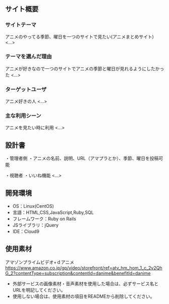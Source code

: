 # <anime>

## サイト概要
### サイトテーマ
アニメのやってる季節、曜日を一つのサイトで見たい(アニメまとめサイト)
<...>

### テーマを選んだ理由
アニメが好きなので一つのサイトでアニメの季節と曜日が見れるようにしたかった
<...>

### ターゲットユーザ
アニメ好きの人
<...>

### 主な利用シーン
アニメを見たい時に利用
<...>

## 設計書
・管理者側
・アニメの名前、説明、URL（アマプラとか）、季節、曜日を投稿可能

・視聴者
・いいね機能
<...>

## 開発環境
- OS：Linux(CentOS)
- 言語：HTML,CSS,JavaScript,Ruby,SQL
- フレームワーク：Ruby on Rails
- JSライブラリ：jQuery
- IDE：Cloud9

## 使用素材
アマゾンプライムビデオ+ｄアニメ
https://www.amazon.co.jp/gp/video/storefront/ref=atv_hm_hom_1_c_2v2QhG_2?contentType=subscription&contentId=danime&benefitId=danime

- 外部サービスの画像素材・音声素材を使用した場合は、必ずサービス名とURLを明記してください。
- 使用しない場合は、使用素材の項目をREADMEから削除してください。